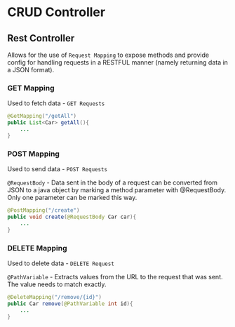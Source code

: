 # CRUD Controller

## Rest Controller

Allows for the use of `Request Mapping` to expose methods and provide config for handling requests in a RESTFUL manner
(namely returning data in a JSON format). 

### GET Mapping

Used to fetch data - `GET Requests`

```java
@GetMapping("/getAll")
public List<Car> getAll(){
	...
}
```

### POST Mapping

Used to send data - `POST Requests`

`@RequestBody` -  Data sent in the body of a request can be converted from JSON to a java object by marking a method parameter with @RequestBody.
Only one parameter can be marked this way.

```java
@PostMapping("/create")
public void create(@RequestBody Car car){
	...
}
```

### DELETE Mapping

Used to delete data - `DELETE Request`

`@PathVariable` - Extracts values from the URL to the request that was sent. 
The value needs to match exactly. 

```java
@DeleteMapping("/remove/{id}")
public Car remove(@PathVariable int id){
	...
}
```
